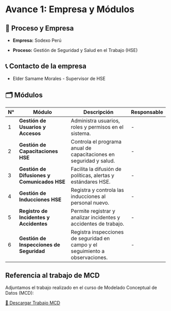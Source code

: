 # Avance 1: Empresa y Módulos
## 🏢 Proceso y Empresa

- **Empresa:** Sodexo Perú

- **Proceso:** Gestión de Seguridad y Salud en el Trabajo (HSE)

## 📞 Contacto de la empresa

- Elder Samame Morales - Supervisor de HSE

## 🗂️ Módulos

| N° | Módulo                                      | Descripción                                                                                            | Responsable      |
|----|---------------------------------------------|--------------------------------------------------------------------------------------------------------|------------------|
| 1  | **Gestión de Usuarios y Accesos**            | Administra usuarios, roles y permisos en el sistema.                                                  |-|
| 2  | **Gestión de Capacitaciones HSE**            | Controla el programa anual de capacitaciones en seguridad y salud.                                    |-|
| 3  | **Gestión de Difusiones y Comunicados HSE**  | Facilita la difusión de políticas, alertas y estándares HSE.                                          |-|
| 4  | **Gestión de Inducciones HSE**               | Registra y controla las inducciones al personal nuevo.                                                |-|
| 5  | **Registro de Incidentes y Accidentes**      | Permite registrar y analizar incidentes y accidentes de trabajo.                                      |-|
| 6  | **Gestión de Inspecciones de Seguridad**     | Registra inspecciones de seguridad en campo y el seguimiento a observaciones.                         |-|

## Referencia al trabajo de MCD

Adjuntamos el trabajo realizado en el curso de Modelado Conceptual de Datos (MCD):

[📄 Descargar Trabajo MCD](./Monografía%20final%20-%20Capacitación.pdf)
